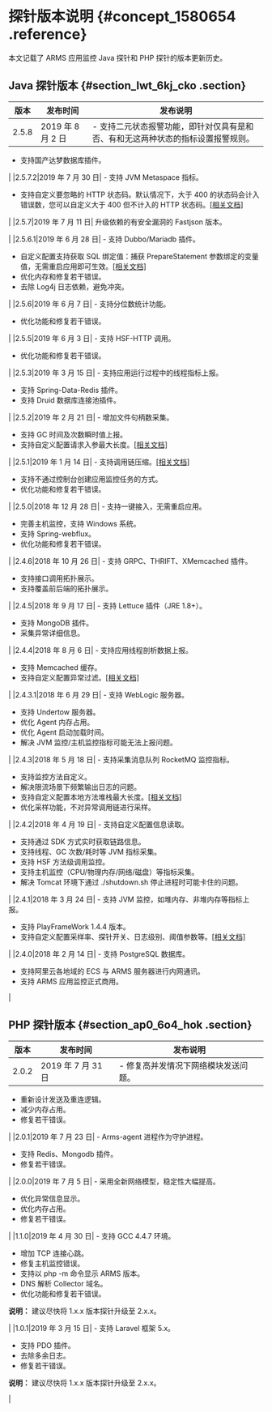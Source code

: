 # 探针版本说明 {#concept_1580654 .reference}

本文记载了 ARMS 应用监控 Java 探针和 PHP 探针的版本更新历史。

## Java 探针版本 {#section_lwt_6kj_cko .section}

|版本|发布时间|发布说明|
|--|----|----|
|2.5.8|2019 年 8 月 2 日| -   支持二元状态报警功能，即针对仅具有是和否、有和无这两种状态的指标设置报警规则。
-   支持国产达梦数据库插件。

 |
|2.5.7.2|2019 年 7 月 30 日| -   支持 JVM Metaspace 指标。
-   支持自定义要忽略的 HTTP 状态码。默认情况下，大于 400 的状态码会计入错误数，您可以自定义大于 400 但不计入的 HTTP 状态码。[\[相关文档\]](ZH-CN_TP_152246.md#sc_advanced_options)

 |
|2.5.7|2019 年 7 月 11 日| 升级依赖的有安全漏洞的 Fastjson 版本。

 |
|2.5.6.1|2019 年 6 月 28 日| -   支持 Dubbo/Mariadb 插件。
-   自定义配置支持获取 SQL 绑定值：捕获 PrepareStatement 参数绑定的变量值，无需重启应用即可生效。[\[相关文档\]](ZH-CN_TP_152246.md#sc_advanced_options)
-   优化内存和修复若干错误。
-   去除 Log4j 日志依赖，避免冲突。

 |
|2.5.6|2019 年 6 月 7 日| -   支持分位数统计功能。
-   优化功能和修复若干错误。

 |
|2.5.5|2019 年 6 月 3 日| -   支持 HSF-HTTP 调用。
-   优化功能和修复若干错误。

 |
|2.5.3|2019 年 3 月 15 日| -   支持应用运行过程中的线程指标上报。
-   支持 Spring-Data-Redis 插件。
-   支持 Druid 数据库连接池插件。

 |
|2.5.2|2019 年 2 月 21 日| -   增加文件句柄数采集。
-   支持 GC 时间及次数瞬时值上报。
-   支持自定义配置请求入参最大长度。[\[相关文档\]](ZH-CN_TP_152246.md#sc_advanced_options)

 |
|2.5.1|2019 年 1 月 14 日| -   支持调用链压缩。[\[相关文档\]](ZH-CN_TP_152246.md#sc_advanced_options)
-   支持不通过控制台创建应用监控任务的方式。
-   优化功能和修复若干错误。

 |
|2.5.0|2018 年 12 月 28 日| -   支持一键接入，无需重启应用。
-   完善主机监控，支持 Windows 系统。
-   支持 Spring-webflux。
-   优化功能和修复若干错误。

 |
|2.4.6|2018 年 10 月 26 日| -   支持 GRPC、THRIFT、XMemcached 插件。
-   支持接口调用拓扑展示。
-   支持覆盖前后端的拓扑展示。

 |
|2.4.5|2018 年 9 月 17 日| -   支持 Lettuce 插件（JRE 1.8+）。
-   支持 MongoDB 插件。
-   采集异常详细信息。

 |
|2.4.4|2018 年 8 月 6 日| -   支持应用线程剖析数据上报。
-   支持 Memcached 缓存。
-   支持自定义配置异常过滤。[\[相关文档\]](ZH-CN_TP_152246.md#sc_advanced_options)

 |
|2.4.3.1|2018 年 6 月 29 日| -   支持 WebLogic 服务器。
-   支持 Undertow 服务器。
-   优化 Agent 内存占用。
-   优化 Agent 启动加载时间。
-   解决 JVM 监控/主机监控指标可能无法上报问题。

 |
|2.4.3|2018 年 5 月 18 日| -   支持采集消息队列 RocketMQ 监控指标。
-   支持监控方法自定义。
-   解决限流场景下频繁输出日志的问题。
-   支持自定义配置本地方法堆栈最大长度。[\[相关文档\]](ZH-CN_TP_152246.md#sc_advanced_options)
-   优化采样功能，不对异常调用链进行采样。

 |
|2.4.2|2018 年 4 月 19 日| -   支持自定义配置信息读取。
-   支持通过 SDK 方式实时获取链路信息。
-   支持线程、GC 次数/耗时等 JVM 指标采集。
-   支持 HSF 方法级调用监控。
-   支持主机监控（CPU/物理内存/网络/磁盘）等指标采集。
-   解决 Tomcat 环境下通过 ./shutdown.sh 停止进程时可能卡住的问题。

 |
|2.4.1|2018 年 3 月 24 日| -   支持 JVM 监控，如堆内存、非堆内存等指标上报。
-   支持 PlayFrameWork 1.4.4 版本。
-   支持自定义配置采样率、探针开关、日志级别、阈值参数等。[\[相关文档\]](ZH-CN_TP_152246.md#)

 |
|2.4.0|2018 年 2 月 14 日| -   支持 PostgreSQL 数据库。
-   支持阿里云各地域的 ECS 与 ARMS 服务器进行内网通讯。
-   支持 ARMS 应用监控正式商用。

 |

## PHP 探针版本 {#section_ap0_6o4_hok .section}

|版本|发布时间|发布说明|
|--|----|----|
|2.0.2|2019 年 7 月 31 日| -   修复高并发情况下网络模块发送问题。
-   重新设计发送及重连逻辑。
-   减少内存占用。
-   修复若干错误。

 |
|2.0.1|2019 年 7 月 23 日| -   Arms-agent 进程作为守护进程。
-   支持 Redis、Mongodb 插件。
-   修复若干错误。

 |
|2.0.0|2019 年 7 月 5 日| -   采用全新网络模型，稳定性大幅提高。
-   优化异常信息显示。
-   优化内存占用。
-   修复若干错误。

 |
|1.1.0|2019 年 4 月 30 日| -   支持 GCC 4.4.7 环境。
-   增加 TCP 连接心跳。
-   修复主机监控错误。
-   支持以 php -m 命令显示 ARMS 版本。
-   DNS 解析 Collector 域名。
-   优化功能和修复若干错误。

 **说明：** 建议尽快将 1.x.x 版本探针升级至 2.x.x。

 |
|1.0.1|2019 年 3 月 15 日| -   支持 Laravel 框架 5.x。
-   支持 PDO 插件。
-   去除多余日志。
-   修复若干错误。

 **说明：** 建议尽快将 1.x.x 版本探针升级至 2.x.x。

 |

